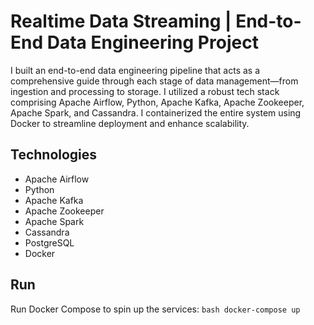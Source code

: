 # Realtime Data Streaming | End-to-End Data Engineering Project
I built an end-to-end data engineering pipeline that acts as a comprehensive guide through each stage of data management—from ingestion and processing to storage. I utilized a robust tech stack comprising Apache Airflow, Python, Apache Kafka, Apache Zookeeper, Apache Spark, and Cassandra. I containerized the entire system using Docker to streamline deployment and enhance scalability.

## Technologies

- Apache Airflow
- Python
- Apache Kafka
- Apache Zookeeper
- Apache Spark
- Cassandra
- PostgreSQL
- Docker

## Run 
Run Docker Compose to spin up the services:
    ```bash
    docker-compose up
    ```